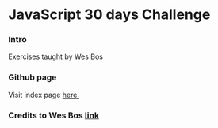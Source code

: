 # JavaScript 30 days Challenge

### Intro

Exercises taught by Wes Bos

### Github page

Visit index page [here.](https://b3n10.github.io/javascript30/)

### Credits to Wes Bos [link](https://www.youtube.com/user/wesbos)
